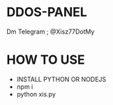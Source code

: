 # DDOS-PANEL
Dm Telegram ; @Xisz77DotMy

# HOW TO USE

- INSTALL PYTHON OR NODEJS
- npm i
- python xis.py
